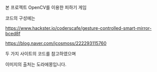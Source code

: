 본 프로젝트 OpenCV를 이용한 피하기 게임

코드의 구성에는 

https://www.hackster.io/coderscafe/gesture-controlled-smart-mirror-bced8f

https://blog.naver.com/jcosmoss/222293115760

두 가지 사이트의 코드를 참고하였으며 

이미지의 출처는 도라에몽입니다.
